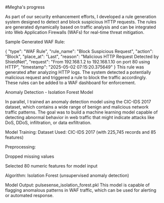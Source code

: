 #Megha's progress

As part of our security enhancement efforts, I developed a rule generation system designed to detect and block suspicious HTTP requests. 
The rules are generated dynamically based on traffic analysis and can be integrated into Web Application Firewalls (WAFs) for real-time threat mitigation.

Sample Generated WAF Rule:

{
  "type": "WAF Rule",
  "rule_name": "Block Suspicious Request",
  "action": "Block",
  "place_at": "Last",
  "reason": "Malicious HTTP Request Detected by ShieldNet",
  "request": "From 192.168.1.2 to 192.168.1.10 on port 80 using HTTP",
  "timestamp": "2025-05-02 07:15:20.375649"
}
This rule was generated after analyzing HTTP logs.
The system detected a potentially malicious request and triggered a rule to block the traffic accordingly.
These rules can be added to a WAF dashboard for enforcement.

Anomaly Detection - Isolation Forest Model

In parallel, I trained an anomaly detection model using the CIC-IDS 2017 dataset, which contains a wide range of benign and malicious network traffic patterns.
The goal was to build a machine learning model capable of detecting abnormal behavior in web traffic that might indicate attacks like DoS, DDoS, infiltration, or data exfiltration.

Model Training:
Dataset Used: CIC-IDS 2017 (with 225,745 records and 85 features)

Preprocessing:

Dropped missing values

Selected 80 numeric features for model input

Algorithm: Isolation Forest (unsupervised anomaly detection)

Model Output: pulsesense_isolation_forest.pkl
This model is capable of flagging anomalous patterns in WAF traffic, which can be used for alerting or automated response.

